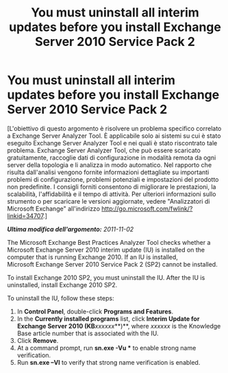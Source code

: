 ﻿---
title: You must uninstall all interim updates before you install Exchange Server 2010 Service Pack 2
TOCTitle: You must uninstall all interim updates before you install Exchange Server 2010 Service Pack 2
ms:assetid: b206d733-c2f7-4afb-8ffb-227005848013
ms:mtpsurl: https://technet.microsoft.com/it-it/library/Hh696885(v=EXCHG.80)
ms:contentKeyID: 42607553
ms.date: 10/25/2013
mtps_version: v=EXCHG.80
_tocRel: dd439364(v=exchg.80)/toc.json
ms.translationtype: HT
---

# You must uninstall all interim updates before you install Exchange Server 2010 Service Pack 2

\[L'obiettivo di questo argomento è risolvere un problema specifico correlato a Exchange Server Analyzer Tool. È applicabile solo ai sistemi su cui è stato eseguito Exchange Server Analyzer Tool e nei quali è stato riscontrato tale problema. Exchange Server Analyzer Tool, che può essere scaricato gratuitamente, raccoglie dati di configurazione in modalità remota da ogni server della topologia e li analizza in modo automatico. Nel rapporto che risulta dall'analisi vengono fornite informazioni dettagliate su importanti problemi di configurazione, problemi potenziali e impostazioni del prodotto non predefinite. I consigli forniti consentono di migliorare le prestazioni, la scalabilità, l'affidabilità e il tempo di attività. Per ulteriori informazioni sullo strumento o per scaricare le versioni aggiornate, vedere "Analizzatori di Microsoft Exchange" all'indirizzo <http://go.microsoft.com/fwlink/?linkid=34707>.\]  

_**Ultima modifica dell'argomento:** 2011-11-02_

The Microsoft Exchange Best Practices Analyzer Tool checks whether a Microsoft Exchange Server 2010 interim update (IU) is installed on the computer that is running Exchange 2010. If an IU is installed, Microsoft Exchange Server 2010 Service Pack 2 (SP2) cannot be installed.

To install Exchange 2010 SP2, you must uninstall the IU. After the IU is uninstalled, install Exchange 2010 SP2.

To uninstall the IU, follow these steps:

1.  In **Control Panel**, double-click **Programs and Features**.  
2.  In the **Currently installed programs** list, click **Interim Update for Exchange Server 2010 (KB***xxxxxx***)**, where *xxxxxx* is the Knowledge Base article number that is associated with the IU.  
3.  Click **Remove**.  
4.  At a command prompt, run **sn.exe -Vu \*** to enable strong name verification.  
5.  Run **sn.exe –Vl** to verify that strong name verification is enabled.

